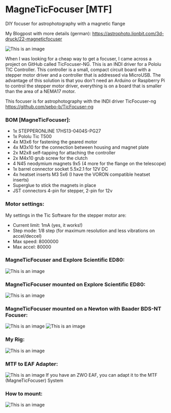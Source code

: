 # MagneTicFocuser [MTF]
DIY focuser for astrophotography with a magnetic flange

My Blogpost with more details (german): https://astrophoto.lionbit.com/3d-druck/22-magneticfocuser

![This is an image](https://github.com/LionBit76/MagneTicFocuser/blob/main/images/MagneTicFocuser_PG27.png)

When I was looking for a cheap way to get a focuser, I came across a project on GitHub called TicFocuser-NG. This is an INDI driver for a Pololu TIC Controller. This controller is a small, compact circuit board with a stepper motor driver and a controller that is addressed via MicroUSB. The advantage of this solution is that you don't need an Arduino or Raspberry Pi to control the stepper motor driver, everything is on a board that is smaller than the area of a NEMA17 motor.

This focuser is for astrophotography with the INDI driver TicFocuser-ng https://github.com/sebo-b/TicFocuser-ng

### BOM [MagneTicFocuser]:

- 1x STEPPERONLINE 17HS13-0404S-PG27 
- 1x Pololu Tic T500 
- 4x M3x6 for fastening the geared motor 
- 4x M3x10 for the connection between housing and magnet plate
- 2x M2x8 self-tapping for attaching the controller
- 2x M4x10 grub screw for the clutch
- 4 N45 neodymium magnets 9x5 (4 more for the flange on the telescope)
- 1x barrel connector socket 5.5x2.1 for 12V DC
- 4x heatset inserts M3 5x6 (I have the VORON compatible heatset inserts)
- Superglue to stick the magnets in place
- JST connectors 4-pin for stepper, 2-pin for 12v

### Motor settings:
My settings in the Tic Software for the stepper motor are:
- Current limit: 1mA (yes, it works!)
- Step mode: 1/8 step (for maximum resolution and less vibrations on accel/deccel)
- Max speed: 8000000
- Max accel: 80000

### MagneTicFocuser and Explore Scientific ED80:
![This is an image](https://github.com/LionBit76/MagneTicFocuser/blob/main/images/MagneTicFocuser.jpg)

### MagneTicFocuser mounted on Explore Scientific ED80:
![This is an image](https://github.com/LionBit76/MagneTicFocuser/blob/main/images/MagneTicFocuser_mounted.jpg)

### MagneTicFocuser mounted on a Newton with Baader BDS-NT Focuser:
![This is an image](https://github.com/LionBit76/MagneTicFocuser/blob/main/images/Newton_MTF_1.jpg)
![This is an image](https://github.com/LionBit76/MagneTicFocuser/blob/main/images/Newton_MTF_2.jpg)

### My Rig:
![This is an image](https://github.com/LionBit76/MagneTicFocuser/blob/main/images/rig.jpg)

### MTF to EAF Adapter:
![This is an image](https://github.com/LionBit76/MagneTicFocuser/blob/main/images/MTF_EAF_Adapter.jpg)
If you have an ZWO EAF, you can adapt it to the MTF (MagneTicFocuser) System

### How to mount:
![This is an image](https://github.com/LionBit76/MagneTicFocuser/blob/main/images/MTF_1k.gif)
